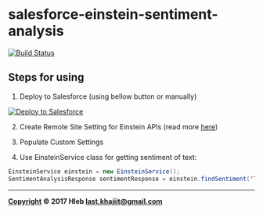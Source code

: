 # salesforce-einstein-sentiment-analysis

[![Build Status](https://travis-ci.org/last-khajiit/salesforce-einstein-sentiment-analysis.svg?branch=master)](https://travis-ci.org/last-khajiit/salesforce-einstein-sentiment-analysis)


## Steps for using
1. Deploy to Salesforce (using bellow button or manually)

<a href="https://githubsfdeploy.herokuapp.com/?owner=last-khajiit&repo=salesforce-einstein-sentiment-analysis"><img alt="Deploy to Salesforce" src="https://raw.githubusercontent.com/afawcett/githubsfdeploy/master/src/main/webapp/resources/img/deploy.png"></a>

2. Create Remote Site Setting for Einstein APIs (read more [here](https://metamind.readme.io/docs/apex-qs-create-remote-site))

3. Populate Custom Settings

4. Use EinsteinService class for getting sentiment of text:

```java
EinsteinService einstein = new EinsteinService();
SentimentAnalysisResponse sentimentResponse = einstein.findSentiment('Test string with some sentiment');
```



---

**[Copyright](https://github.com/last-khajiit/salesforce-einstein-sentiment-analysis/blob/master/LICENSE) © 2017 Hleb <last.khajiit@gmail.com>**
